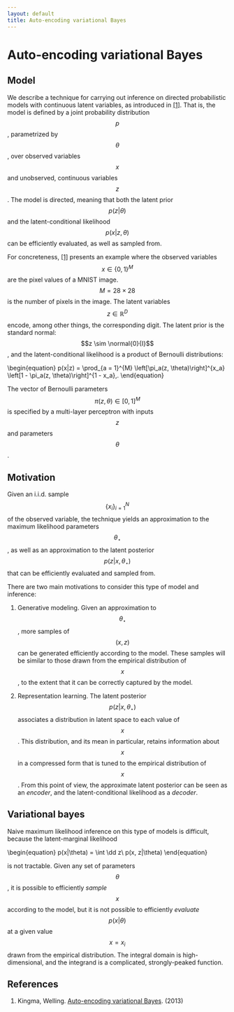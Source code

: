 ```yaml
---
layout: default
title: Auto-encoding variational Bayes
---
```


# Auto-encoding variational Bayes

## Model

We describe a technique for carrying out inference on directed probabilistic
models with continuous latent variables, as introduced in [[1]][ref_1]. That
is, the model is defined by a joint probability distribution $$p$$,
parametrized by $$\theta$$, over observed variables $$x$$ and unobserved,
continuous variables $$z$$. The model is directed, meaning that both the latent
prior $$p(z|\theta)$$ and the latent-conditional likelihood $$p(x | z,
\theta)$$ can be efficiently evaluated, as well as sampled from.

For concreteness, [[1]][ref_1] presents an example where the observed variables
$$x \in \{0, 1\}^M$$ are the pixel values of a MNIST image. $$M = 28 \times
28$$ is the number of pixels in the image. The latent variables $$z \in
\mathbb{R}^D$$ encode, among other things, the corresponding digit. The latent
prior is the standard normal: $$z \sim \normal{0}{I}$$, and the
latent-conditional likelihood is a product of Bernoulli distributions:

\begin{equation}
p(x|z) = \prod_{a = 1}^{M} \left[\pi_a(z, \theta)\right]^{x_a}
\left[1 - \pi_a(z, \theta)\right]^{1 - x_a}\,.
\end{equation}

The vector of Bernoulli parameters $$\pi(z, \theta) \in [0, 1]^M$$ is specified
by a multi-layer perceptron with inputs $$z$$ and parameters $$\theta$$.

## Motivation

Given an i.i.d. sample $$\{x_i\}_{i = 1}^{N}$$ of the observed variable, the
technique yields an approximation to the maximum likelihood parameters
$$\theta_{\star}$$, as well as an approximation to the latent posterior $$p(z |
x, \theta_\star)$$ that can be efficiently evaluated and sampled from.

There are two main motivations to consider this type of model and inference:

1. Generative modeling. Given an approximation to $$\theta_\star$$, more
samples of $$(x, z)$$ can be generated efficiently according to the model.
These samples will be similar to those drawn from the empirical distribution of
$$x$$, to the extent that it can be correctly captured by the model.

2. Representation learning. The latent posterior $$p(z | x, \theta_\star)$$
associates a distribution in latent space to each value of $$x$$. This
distribution, and its mean in particular, retains information about $$x$$ in a
compressed form that is tuned to the empirical distribution of $$x$$. From this
point of view, the approximate latent posterior can be seen as an *encoder*,
and the latent-conditional likelihood as a *decoder*.

## Variational bayes

Naive maximum likelihood inference on this type of models is difficult, because
the latent-marginal likelihood

\begin{equation}
p(x|\theta) = \int \dd z\ p(x, z|\theta)
\end{equation}

is not tractable. Given any set of parameters $$\theta$$, it is possible to
efficiently *sample* $$x$$ according to the model, but it is not possible to
efficiently _evaluate_ $$p(x|\theta)$$ at a given value $$x = x_i$$ drawn from
the empirical distribution. The integral domain is high-dimensional, and the
integrand is a complicated, strongly-peaked function.


## References

[ref_1]: https://arxiv.org/abs/1312.6114 "Auto-encoding variational Bayes"
1. Kingma, Welling. [Auto-encoding variational Bayes][ref_1]. (2013)
